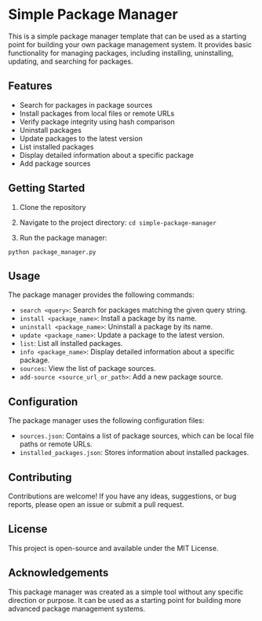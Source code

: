 # Simple Package Manager

This is a simple package manager template that can be used as a starting point for building your own package management system. It provides basic functionality for managing packages, including installing, uninstalling, updating, and searching for packages.

## Features

- Search for packages in package sources
- Install packages from local files or remote URLs
- Verify package integrity using hash comparison
- Uninstall packages
- Update packages to the latest version
- List installed packages
- Display detailed information about a specific package
- Add package sources

## Getting Started

1. Clone the repository

2. Navigate to the project directory:
```cd simple-package-manager```

3. Run the package manager:

```python package_manager.py```

## Usage

The package manager provides the following commands:

- `search <query>`: Search for packages matching the given query string.
- `install <package_name>`: Install a package by its name.
- `uninstall <package_name>`: Uninstall a package by its name.
- `update <package_name>`: Update a package to the latest version.
- `list`: List all installed packages.
- `info <package_name>`: Display detailed information about a specific package.
- `sources`: View the list of package sources.
- `add-source <source_url_or_path>`: Add a new package source.

## Configuration

The package manager uses the following configuration files:

- `sources.json`: Contains a list of package sources, which can be local file paths or remote URLs.
- `installed_packages.json`: Stores information about installed packages.

## Contributing

Contributions are welcome! If you have any ideas, suggestions, or bug reports, please open an issue or submit a pull request.

## License

This project is open-source and available under the MIT License.

## Acknowledgements

This package manager was created as a simple tool without any specific direction or purpose. It can be used as a starting point for building more advanced package management systems.